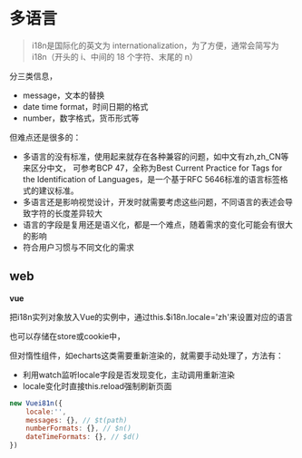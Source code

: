 # 多语言
> i18n是国际化的英文为 internationalization，为了方便，通常会简写为 i18n（开头的 i、中间的 18 个字符、末尾的 n）

分三类信息，
- message，文本的替换
- date time format，时间日期的格式
- number，数字格式，货币形式等

但难点还是很多的：
- 多语言的没有标准，使用起来就存在各种兼容的问题，如中文有zh,zh_CN等来区分中文， 可参考BCP 47，全称为Best Current Practice for Tags for the Identification of Languages，是一个基于RFC 5646标准的语言标签格式的建议标准。
- 多语言还是影响视觉设计，开发时就需要考虑这些问题，不同语言的表述会导致字符的长度差异较大
- 语言的字段是复用还是语义化，都是一个难点，随着需求的变化可能会有很大的影响
- 符合用户习惯与不同文化的需求


## web

**vue**

把i18n实列对象放入Vue的实例中，通过this.$i18n.locale='zh'来设置对应的语言

也可以存储在store或cookie中，

但对惰性组件，如echarts这类需要重新渲染的，就需要手动处理了，方法有：
- 利用watch监听locale字段是否发现变化，主动调用重新渲染
- locale变化时直接this.reload强制刷新页面

```js 
new Vuei81n({
    locale:'',
    messages: {}, // $t(path)
    numberFormats: {}, // $n()
    dateTimeFormats: {}, // $d()
})
```